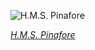 
![H.M.S. Pinafore](https://upload.wikimedia.org/wikipedia/en/thumb/e/e7/W._S._Gilbert_-_Alice_B._Woodward_-_The_Pinafore_Picture_Book_-_Frontispiece.jpg/450px-W._S._Gilbert_-_Alice_B._Woodward_-_The_Pinafore_Picture_Book_-_Frontispiece.jpg)

*[H.M.S. Pinafore](https://wikipedia.org/wiki/File:W._S._Gilbert_-_Alice_B._Woodward_-_The_Pinafore_Picture_Book_-_Frontispiece.jpg)*
